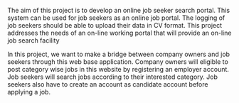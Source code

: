 The aim of this project is to develop an online job seeker search portal. This system can be used for job seekers as an online job portal. The logging of job seekers should be able to upload their data in CV format. This project addresses the needs of an on-line working portal that will provide an on-line job search facility

In this project, we want to make a bridge between company owners and job seekers through this web base application. Company owners will eligible to post category wise jobs in this website by registering an employer account. Job seekers will search jobs according to their interested category. Job seekers also have to create an account as candidate account before applying a job.


